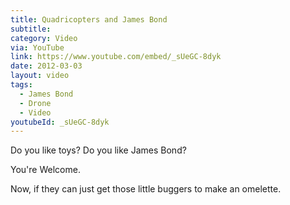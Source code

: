 ```yaml
---
title: Quadricopters and James Bond
subtitle:
category: Video
via: YouTube
link: https://www.youtube.com/embed/_sUeGC-8dyk
date: 2012-03-03
layout: video
tags:
  - James Bond
  - Drone
  - Video
youtubeId: _sUeGC-8dyk
---
```


Do you like toys? Do you like James Bond?
  
You're Welcome.
  
Now, if they can just get those little buggers to make an omelette.
